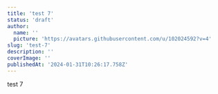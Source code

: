 ```yaml
---
title: 'test 7'
status: 'draft'
author:
  name: ''
  picture: 'https://avatars.githubusercontent.com/u/102024592?v=4'
slug: 'test-7'
description: ''
coverImage: ''
publishedAt: '2024-01-31T10:26:17.758Z'
---
```


test 7